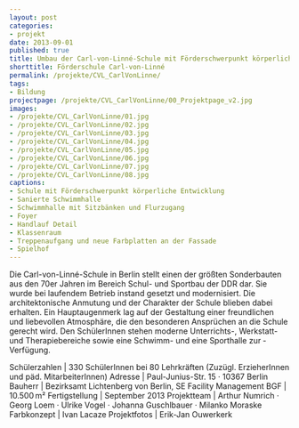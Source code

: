 ```yaml
---
layout: post
categories:
- projekt
date: 2013-09-01
published: true
title: Umbau der Carl-von-Linné-Schule mit Förderschwerpunkt körperliche und motorische Entwicklung
shorttitle: Förderschule Carl-von-Linné
permalink: /projekte/CVL_CarlVonLinne/
tags: 
- Bildung
projectpage: /projekte/CVL_CarlVonLinne/00_Projektpage_v2.jpg
images:
- /projekte/CVL_CarlVonLinne/01.jpg
- /projekte/CVL_CarlVonLinne/02.jpg
- /projekte/CVL_CarlVonLinne/03.jpg
- /projekte/CVL_CarlVonLinne/04.jpg
- /projekte/CVL_CarlVonLinne/05.jpg
- /projekte/CVL_CarlVonLinne/06.jpg
- /projekte/CVL_CarlVonLinne/07.jpg
- /projekte/CVL_CarlVonLinne/08.jpg
captions:
- Schule mit Förderschwerpunkt körperliche Entwicklung
- Sanierte Schwimmhalle
- Schwimmhalle mit Sitzbänken und Flurzugang
- Foyer
- Handlauf Detail
- Klassenraum
- Treppenaufgang und neue Farbplatten an der Fassade
- Spielhof
---
```

Die Carl-von-Linné-Schule in Berlin stellt einen der größten Sonderbauten aus den 70er Jahren im Bereich Schul- und Sportbau der DDR dar. Sie wurde bei laufendem Betrieb instand gesetzt und modernisiert. Die architektonische Anmutung und der Charakter der Schule blieben dabei erhalten. Ein Hauptaugenmerk lag auf der Gestaltung einer freundlichen und liebevollen Atmosphäre, die den besonderen Ansprüchen an die Schule gerecht wird. Den SchülerInnen stehen moderne Unterrichts-, Werkstatt- und Therapiebereiche sowie eine Schwimm- und eine Sporthalle zur ­Verfügung.

Schülerzahlen	|	330 SchülerInnen bei 80 Lehrkräften (Zuzügl. ErzieherInnen und päd. MitarbeiterInnen)
Adresse			|	Paul-Junius-Str. 15 · 10367 Berlin
Bauherr			|	Bezirksamt Lichtenberg von Berlin, SE Facility Management
BGF				|	10.500 m²
Fertigstellung	|	September 2013
Projektteam		|	Arthur Numrich · Georg Loem · Ulrike Vogel · Johanna Guschlbauer · Milanko Moraske
Farbkonzept		|	Ivan Lacaze
Projektfotos	|	Erik-Jan Ouwerkerk